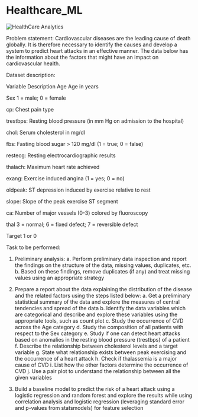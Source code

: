 # Healthcare_ML

![HealthCare Analytics](https://ideagensite-ideagensiteprodstore.azureedge.net/corp-prodcache/f/8/c/e/3/7/f8ce37381290e9c377738dd6b0f2792f13cd97de.png)

Problem statement:
Cardiovascular diseases are the leading cause of death globally. It is therefore necessary to identify the causes and develop a system to predict heart attacks in an effective manner. The data below has the information about the factors that might have an impact on cardiovascular health. 

Dataset description:

Variable	Description
Age	Age in years

Sex	1 = male; 0 = female

cp:	Chest pain type

trestbps:	Resting blood pressure (in mm Hg on admission to the hospital)

chol:	Serum cholesterol in mg/dl

fbs:	Fasting blood sugar > 120 mg/dl (1 = true; 0 = false)

restecg:	Resting electrocardiographic results

thalach:	Maximum heart rate achieved

exang:	Exercise induced angina (1 = yes; 0 = no)

oldpeak:	ST depression induced by exercise relative to rest

slope:	Slope of the peak exercise ST segment

ca:	Number of major vessels (0-3) colored by fluoroscopy

thal	3 = normal; 6 = fixed defect; 7 = reversible defect

Target	1 or 0


Task to be performed:
1.	Preliminary analysis:
a.	Perform preliminary data inspection and report the findings on the structure of the data, missing values, duplicates, etc.
b.	Based on these findings, remove duplicates (if any) and treat missing values using an appropriate strategy

2.	Prepare a report about the data explaining the distribution of the disease and the related factors using the steps listed below:
a.	Get a preliminary statistical summary of the data and explore the measures of central tendencies and spread of the data
b.	Identify the data variables which are categorical and describe and explore these variables using the appropriate tools, such as count plot 
c.	Study the occurrence of CVD across the Age category
d.	Study the composition of all patients with respect to the Sex category
e.	Study if one can detect heart attacks based on anomalies in the resting blood pressure (trestbps) of a patient
f.	Describe the relationship between cholesterol levels and a target variable
g.	State what relationship exists between peak exercising and the occurrence of a heart attack
h.	Check if thalassemia is a major cause of CVD
i.	List how the other factors determine the occurrence of CVD
j.	Use a pair plot to understand the relationship between all the given variables

3.	Build a baseline model to predict the risk of a heart attack using a logistic regression and random forest and explore the results while using correlation analysis and logistic regression (leveraging standard error and p-values from statsmodels) for feature selection


